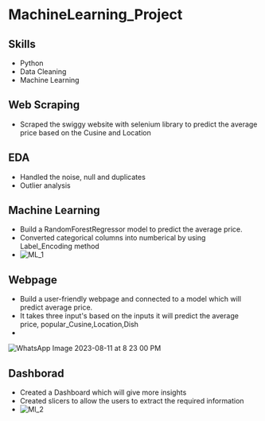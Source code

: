 # MachineLearning_Project
## Skills
- Python
- Data Cleaning
- Machine Learning
## Web Scraping
- Scraped the swiggy website with selenium library to predict the average price based on the Cusine and Location
## EDA
- Handled the noise, null and duplicates
- Outlier analysis
## Machine Learning
- Build a RandomForestRegressor model to predict the average price.
- Converted categorical columns into numberical by using Label_Encoding method
- ![ML_1](https://github.com/Saikiran0432/MachineLearning_Project/assets/144260007/089a2aed-b6d4-4849-856e-dc0a07a14805)
## Webpage
- Build a user-friendly webpage and connected to a model which will predict average price.
- It takes three input's based on the inputs it will predict the average price, popular_Cusine,Location,Dish
- 
![WhatsApp Image 2023-08-11 at 8 23 00 PM](https://github.com/Saikiran0432/MachineLearning_Project/assets/144260007/85eeed0d-e461-4397-9b6a-9b3988b06e21)
## Dashborad
- Created a Dashboard which will give more insights
- Created slicers to allow the users to extract the required information
- ![Ml_2](https://github.com/Saikiran0432/MachineLearning_Project/assets/144260007/c511b85e-6175-4956-a5bd-37a4b09de2dc)


